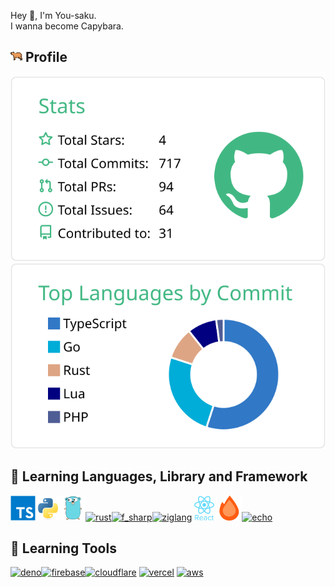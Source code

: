 Hey 👋, I'm You-saku.<br>
I wanna become Capybara.

## <img src="images/capybara.png" width=19/> Profile
![](https://raw.githubusercontent.com/You-saku/You-saku/main/profile-summary-card-output/vue/3-stats.svg)
![](https://raw.githubusercontent.com/You-saku/You-saku/main/profile-summary-card-output/vue/2-most-commit-language.svg)

## 📝 Learning Languages, Library and Framework
<p align="left"> <a href="https://www.typescriptlang.org/" target="_blank" rel="noreferrer"><img src="https://raw.githubusercontent.com/devicons/devicon/master/icons/typescript/typescript-original.svg" alt="typescript" width="40" height="40"/></a><a href="https://www.python.org" target="_blank" rel="noreferrer"><img src="https://raw.githubusercontent.com/devicons/devicon/master/icons/python/python-original.svg" alt="python" width="40" height="40"/></a><a href="https://golang.org" target="_blank" rel="noreferrer"><img src="https://raw.githubusercontent.com/devicons/devicon/master/icons/go/go-original.svg" alt="go" width="40" height="40"/></a><a href="https://www.rust-lang.org" target="_blank" rel="noreferrer"><img src="https://prev.rust-lang.org/logos/rust-logo-blk.svg" alt="rust" width="40" height="40"/></a><a href="https://fsharp.org/learn/" target="_blank" rel="noreferrer"><img src="https://fsharp.org/img/logo/fsharp.svg" alt="f_sharp" width="40" height="40"/></a><a href="https://ziglang.org/" target="_blank" rel="noreferrer"><img src="https://avatars.githubusercontent.com/u/27973237?s=200&v=4" alt="ziglang" width="40" height="40"/></a><a href="https://reactjs.org/" target="_blank" rel="noreferrer"><img src="https://raw.githubusercontent.com/devicons/devicon/master/icons/react/react-original-wordmark.svg" alt="react" width="40" height="40"/></a><a href="https://hono.dev/" target="_blank" rel="noreferrer"><img src="https://raw.githubusercontent.com/honojs/hono/main/docs/images/hono-logo.svg" alt="hono" width="40" height="40"/></a><a href="https://echo.labstack.com/"><img src="https://avatars.githubusercontent.com/u/2624634?s=280&v=4" alt="echo" width="40" height="40"/></a>

## 📝 Learning Tools
<a href="https://deno.com"><img src="https://raw.githubusercontent.com/denolib/high-res-deno-logo/master/deno_hr_circle.svg" alt="deno" width="40" height="40"></a><a href="https://firebase.google.com/"><img src="https://firebase.google.com/downloads/brand-guidelines/SVG/logo-logomark.svg?_gl=1*1v2bh38*_up*MQ..*_ga*MTA0ODE1NDQxMS4xNzA3OTE1MTA1*_ga_CW55HF8NVT*MTcwNzkxNTEwNS4xLjAuMTcwNzkxNTEwNS4wLjAuMA.." alt="firebase" width="40" height="40"></a><a href="https://www.cloudflare.com/"><img src="https://upload.wikimedia.org/wikipedia/commons/thumb/9/94/Cloudflare_Logo.png/480px-Cloudflare_Logo.png" alt="cloudflare" width="40" height="40"></a> <a href="https://vercel.com/"><img src="https://avatars.githubusercontent.com/u/14985020?s=200&v=4" alt="vercel" width="40" height="40"></a> <a href="https://aws.amazon.com/"><img src="https://avatars.githubusercontent.com/u/2232217?s=200&v=4" alt="aws" width="40" height="40"></a>

